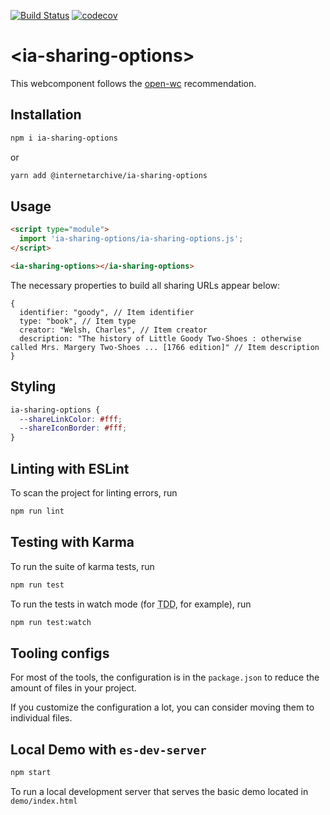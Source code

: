 [![Build Status](https://travis-ci.com/internetarchive/iaux-sharing-options.svg?branch=master)](https://travis-ci.com/internetarchive/iaux-sharing-options)
[![codecov](https://codecov.io/gh/internetarchive/iaux-sharing-options/branch/master/graph/badge.svg)](https://codecov.io/gh/internetarchive/iaux-sharing-options)

# \<ia-sharing-options>

This webcomponent follows the [open-wc](https://github.com/open-wc/open-wc) recommendation.

## Installation
```bash
npm i ia-sharing-options
```
or
```bash
yarn add @internetarchive/ia-sharing-options
```

## Usage
```html
<script type="module">
  import 'ia-sharing-options/ia-sharing-options.js';
</script>

<ia-sharing-options></ia-sharing-options>
```

The necessary properties to build all sharing URLs appear below:

```
{
  identifier: "goody", // Item identifier
  type: "book", // Item type
  creator: "Welsh, Charles", // Item creator
  description: "The history of Little Goody Two-Shoes : otherwise called Mrs. Margery Two-Shoes ... [1766 edition]" // Item description
}
```

## Styling

```css
ia-sharing-options {
  --shareLinkColor: #fff;
  --shareIconBorder: #fff;
}
```

## Linting with ESLint
To scan the project for linting errors, run
```bash
npm run lint
```

## Testing with Karma
To run the suite of karma tests, run
```bash
npm run test
```

To run the tests in watch mode (for <abbr title="test driven development">TDD</abbr>, for example), run

```bash
npm run test:watch
```

## Tooling configs

For most of the tools, the configuration is in the `package.json` to reduce the amount of files in your project.

If you customize the configuration a lot, you can consider moving them to individual files.

## Local Demo with `es-dev-server`
```bash
npm start
```
To run a local development server that serves the basic demo located in `demo/index.html`
